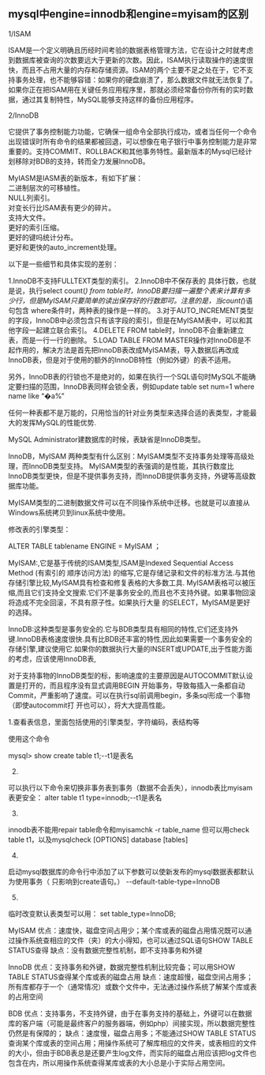## mysql中engine=innodb和engine=myisam的区别 		



1/ISAM 

ISAM是一个定义明确且历经时间考验的数据表格管理方法，它在设计之时就考虑到数据库被查询的次数要远大于更新的次数。因此，ISAM执行读取操作的速度很快，而且不占用大量的内存和存储资源。ISAM的两个主要不足之处在于，它不支持事务处理，也不能够容错：如果你的硬盘崩溃了，那么数据文件就无法恢复了。如果你正在把ISAM用在关键任务应用程序里，那就必须经常备份你所有的实时数据，通过其复制特性，MySQL能够支持这样的备份应用程序。 

2/InnoDB 

它提供了事务控制能力功能，它确保一组命令全部执行成功，或者当任何一个命令出现错误时所有命令的结果都被回退，可以想像在电子银行中事务控制能力是非常重要的。支持COMMIT、ROLLBACK和其他事务特性。最新版本的Mysql已经计划移除对BDB的支持，转而全力发展InnoDB。 

MyIASM是IASM表的新版本，有如下扩展：  
二进制层次的可移植性。  
NULL列索引。  
对变长行比ISAM表有更少的碎片。  
支持大文件。  
更好的索引压缩。  
更好的键吗统计分布。  
更好和更快的auto_increment处理。 

以下是一些细节和具体实现的差别：

1.InnoDB不支持FULLTEXT类型的索引。
2.InnoDB中不保存表的 
具体行数，也就是说，执行select count(*) from 
table时，InnoDB要扫描一遍整个表来计算有多少行，但是MyISAM只要简单的读出保存好的行数即可。注意的是，当count(*)语句包含 
where条件时，两种表的操作是一样的。
3.对于AUTO_INCREMENT类型的字段，InnoDB中必须包含只有该字段的索引，但是在MyISAM表中，可以和其他字段一起建立联合索引。
4.DELETE 
FROM table时，InnoDB不会重新建立表，而是一行一行的删除。
5.LOAD TABLE FROM 
MASTER操作对InnoDB是不起作用的，解决方法是首先把InnoDB表改成MyISAM表，导入数据后再改成InnoDB表，但是对于使用的额外的InnoDB特性（例如外键）的表不适用。

另外，InnoDB表的行锁也不是绝对的，如果在执行一个SQL语句时MySQL不能确定要扫描的范围，InnoDB表同样会锁全表，例如update 
table set num=1 where name like “�a%”

任何一种表都不是万能的，只用恰当的针对业务类型来选择合适的表类型，才能最大的发挥MySQL的性能优势.

MySQL 
Administrator建数据库的时候，表缺省是InnoDB类型。

InnoDB，MyISAM 
两种类型有什么区别：MyISAM类型不支持事务处理等高级处理，而InnoDB类型支持。 
MyISAM类型的表强调的是性能，其执行数度比InnoDB类型更快，但是不提供事务支持，而InnoDB提供事务支持，外键等高级数据库功能。

MyISAM类型的二进制数据文件可以在不同操作系统中迁移。也就是可以直接从Windows系统拷贝到linux系统中使用。

修改表的引擎类型：

ALTER 
TABLE tablename ENGINE = MyISAM ；

MyISAM:,它是基于传统的ISAM类型,ISAM是Indexed 
Sequential Access Method (有索引的 顺序访问方法) 
的缩写,它是存储记录和文件的标准方法.与其他存储引擎比较,MyISAM具有检查和修复表格的大多数工具. 
MyISAM表格可以被压缩,而且它们支持全文搜索.它们不是事务安全的,而且也不支持外键。如果事物回滚将造成不完全回滚，不具有原子性。如果执行大量 
的SELECT，MyISAM是更好的选择。

InnoDB:这种类型是事务安全的.它与BDB类型具有相同的特性,它们还支持外键.InnoDB表格速度很快.具有比BDB还丰富的特性,因此如果需要一个事务安全的存储引擎,建议使用它.如果你的数据执行大量的INSERT或UPDATE,出于性能方面的考虑，应该使用InnoDB表,

对于支持事物的InnoDB类型的标，影响速度的主要原因是AUTOCOMMIT默认设置是打开的，而且程序没有显式调用BEGIN 
开始事务，导致每插入一条都自动Commit，严重影响了速度。可以在执行sql前调用begin，多条sql形成一个事物（即使autocommit打 
开也可以），将大大提高性能。

1.查看表信息，里面包括使用的引擎类型，字符编码，表结构等

使用这个命令

mysql> 
show create table t1;--t1是表名

2. 
可以执行以下命令来切换非事务表到事务（数据不会丢失），innodb表比myisam表更安全：
   alter table t1 
type=innodb;--t1是表名

3. 
innodb表不能用repair table命令和myisamchk -r table_name
但可以用check table 
t1，以及mysqlcheck [OPTIONS] database [tables]

4. 
启动mysql数据库的命令行中添加了以下参数可以使新发布的mysql数据表都默认为使用事务（
只影响到create语句。）
--default-table-type=InnoDB

5. 
临时改变默认表类型可以用：
set table_type=InnoDB;

MyISAM
优点：速度快，磁盘空间占用少；某个库或表的磁盘占用情况既可以通过操作系统查相应的文件（夹）的大小得知，也可以通过SQL语句SHOW TABLE STATUS查得
缺点：没有数据完整性机制，即不支持事务和外键

InnoDB
优点：支持事务和外键，数据完整性机制比较完备；可以用SHOW TABLE STATUS查得某个库或表的磁盘占用
缺点：速度超慢，磁盘空间占用多；所有库都存于一个（通常情况）或数个文件中，无法通过操作系统了解某个库或表的占用空间

BDB
优点：支持事务，不支持外键，由于在事务支持的基础上，外键可以在数据库的客户端（可能是最终客户的服务器端，例如php）间接实现，所以数据完整性仍然是有保障的；
缺点：速度慢，磁盘占用多；不能通过SHOW TABLE STATUS查询某个库或表的空间占用；用操作系统可了解库相应的文件夹，或表相应的文件的大小，但由于BDB表总是还要产生log文件，而实际的磁盘占用应该把log文件也包含在内，所以用操作系统查得某库或表的大小总是小于实际占用空间。